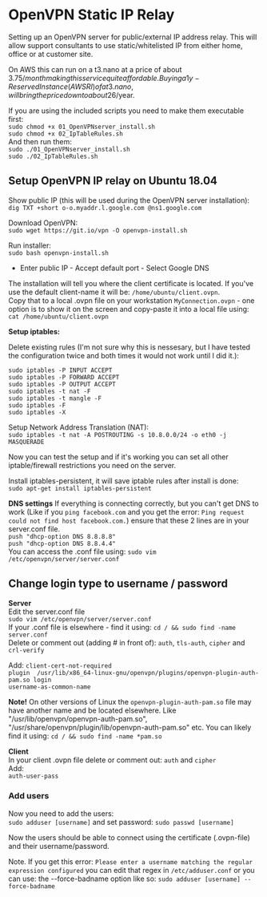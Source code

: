 # OpenVPN Static IP Relay
Setting up an OpenVPN server for public/external IP address relay. This will allow support consultants to use static/whitelisted IP from either home, office or at customer site.  

On AWS this can run on a t3.nano at a price of about 3.75$/month making this service quite affordable. Buying a 1y-Reserved Instance (AWS RI) of a t3.nano, will bring the price down to about 26$/year.  

If you are using the included scripts you need to make them executable first:  
`sudo chmod +x 01_OpenVPNserver_install.sh`  
`sudo chmod +x 02_IpTableRules.sh`  
And then run them:  
`sudo ./01_OpenVPNserver_install.sh`  
`sudo ./02_IpTableRules.sh`  

## Setup OpenVPN IP relay on Ubuntu 18.04  

Show public IP (this will be used during the OpenVPN server installation):  
`dig TXT +short o-o.myaddr.l.google.com @ns1.google.com`

Download OpenVPN:  
`sudo wget https://git.io/vpn -O openvpn-install.sh`    

Run installer:  
`sudo bash openvpn-install.sh`  

* Enter public IP - Accept default port - Select Google DNS  

The installation will tell you where the client certificate is located. If you've use the default client-name it will be: `/home/ubuntu/client.ovpn`.  
Copy that to a local .ovpn file on your workstation `MyConnection.ovpn` - one option is to show it on the screen and copy-paste it into a local file using: `cat /home/ubuntu/client.ovpn`   

**Setup iptables:**

Delete existing rules (I'm not sure why this is nessesary, but I have tested the configuration twice and both times it would not work until I did it.):  
```
sudo iptables -P INPUT ACCEPT
sudo iptables -P FORWARD ACCEPT
sudo iptables -P OUTPUT ACCEPT
sudo iptables -t nat -F
sudo iptables -t mangle -F
sudo iptables -F
sudo iptables -X
```

Setup Network Address Translation (NAT):    
`sudo iptables -t nat -A POSTROUTING -s 10.8.0.0/24 -o eth0 -j MASQUERADE`   

Now you can test the setup and if it's working you can set all other iptable/firewall restrictions you need on the server.  

Install iptables-persistent, it will save iptable rules after install is done:  
`sudo apt-get install iptables-persistent`  


**DNS settings**
If everything is connecting correctly, but you can't get DNS to work (Like if you `ping facebook.com` and you get the error: `Ping request could not find host facebook.com.`) ensure that these 2 lines are in your server.conf file.    
`push "dhcp-option DNS 8.8.8.8"`   
`push "dhcp-option DNS 8.8.4.4"`   
You can access the .conf file using: `sudo vim /etc/openvpn/server/server.conf`

## Change login type to username / password  
**Server**  
Edit the server.conf file  
`sudo vim /etc/openvpn/server/server.conf`  
If your .conf file is elsewhere - find it using:  `cd / && sudo find -name server.conf`    
Delete or comment out (adding # in front of): `auth`, `tls-auth`, `cipher` and `crl-verify`  

Add: 
`client-cert-not-required`  
`plugin  /usr/lib/x86_64-linux-gnu/openvpn/plugins/openvpn-plugin-auth-pam.so login`  
`username-as-common-name`  

**Note!** On other versions of Linux the `openvpn-plugin-auth-pam.so` file may have another name and be located elsewhere. Like "/usr/lib/openvpn/openvpn-auth-pam.so", "/usr/share/openvpn/plugin/lib/openvpn-auth-pam.so" etc.  You can likely find it using: `cd / && sudo find -name *pam.so`   

**Client**  
In your client .ovpn file delete or comment out: 
`auth` and `cipher`  
Add:  
`auth-user-pass` 

### Add users
Now you need to add the users:  
`sudo adduser [username]` and set password: `sudo passwd [username]`  

Now the users should be able to connect using the certificate (.ovpn-file) and their username/password.  

Note. If you get this error:  `Please enter a username matching the regular expression configured`  you can edit that regex in `/etc/adduser.conf` or you can use: the --force-badname option like so: `sudo adduser [username] --force-badname`  

 
